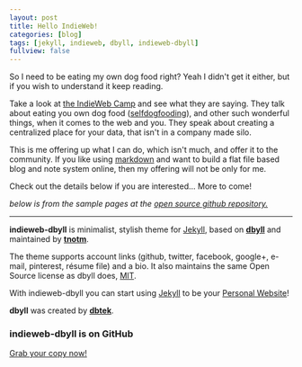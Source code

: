 ```yaml
---
layout: post
title: Hello IndieWeb!
categories: [blog]
tags: [jekyll, indieweb, dbyll, indieweb-dbyll]
fullview: false
---
```


So I need to be eating my own dog food right?  Yeah I didn't get it either, but if you wish to understand it keep reading.

Take a look at [the IndieWeb Camp](http://indiewebcamp.com/) and see what they are saying.  They talk about eating you own dog food \([selfdogfooding](http://indiewebcamp.com/selfdogfooding)\), and other such wonderful things, when it comes to the web and you.  They speak about creating a centralized place for your data, that isn't in a company made silo.

This is me offering up what I can do, which isn't much, and offer it to the community.  If you like using [markdown](http://en.wikipedia.org/wiki/Markdown) and want to build a flat file based blog and note system online, then my offering will not be only for me.

Check out the details below if you are interested...  More to come!

_below is from the sample pages at the [open source github repository.](https://github.com/tnotm/indieweb-dbyll)_

---- 

**indieweb-dbyll** is minimalist, stylish theme for [Jekyll](http://jekyllrb.com), based on **[dbyll](https://github.com/dbtek/dbyll)** and maintained by **[tnotm](https://tnotm.github.io)**.

The theme supports account links (github, twitter, facebook, google+, e-mail, pinterest, résume file) and a bio.  It also maintains the same Open Source license as dbyll does, [MIT](http://opensource.org/licenses/MIT).

With indieweb-dbyll you can start using [Jekyll](http://jekyllrb.com) to be your [Personal Website](http://indiewebcamp.com/FAQ#What_is_a_personal_website)!

**dbyll** was created by **[dbtek](http://ismaildemirbilek.com)**.
  
### indieweb-dbyll is on GitHub

<a class="btn btn-default" href="https://github.com/tnotm/indieweb-dbyll">Grab your copy now!</a>
